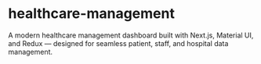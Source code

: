 # healthcare-management
A modern healthcare management dashboard built with Next.js, Material UI, and Redux — designed for seamless patient, staff, and hospital data management.
